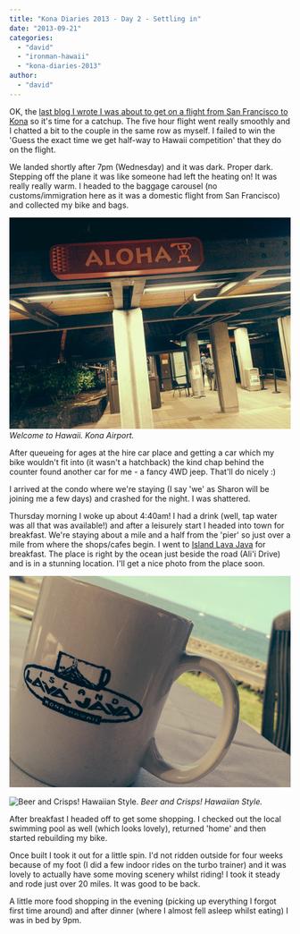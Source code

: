 ```yaml
---
title: "Kona Diaries 2013 - Day 2 - Settling in"
date: "2013-09-21"
categories: 
  - "david"
  - "ironman-hawaii"
  - "kona-diaries-2013"
author: 
  - "david"
---
```


OK, the [last blog I wrote I was about to get on a flight from San Francisco to Kona](/2013/09/nearly-there/ "Nearly there") so it's time for a catchup. The five hour flight went really smoothly and I chatted a bit to the couple in the same row as myself. I failed to win the 'Guess the exact time we get half-way to Hawaii competition' that they do on the flight.

We landed shortly after 7pm (Wednesday) and it was dark. Proper dark. Stepping off the plane it was like someone had left the heating on! It was really really warm. I headed to the baggage carousel (no customs/immigration here as it was a domestic flight from San Francisco) and collected my bike and bags.

![Welcome to Hawaii.  Kona Airport.](/images/2013/20130918-3446.jpg) 
*Welcome to Hawaii. Kona Airport.*

After queueing for ages at the hire car place and getting a car which my bike wouldn't fit into (it wasn't a hatchback) the kind chap behind the counter found another car for me - a fancy 4WD jeep. That'll do nicely :)

I arrived at the condo where we're staying (I say 'we' as Sharon will be joining me a few days) and crashed for the night. I was shattered.

Thursday morning I woke up about 4:40am! I had a drink (well, tap water was all that was available!) and after a leisurely start I headed into town for breakfast. We're staying about a mile and a half from the 'pier' so just over a mile from where the shops/cafes begin. I went to [Island Lava Java](http://www.islandlavajava.com) for breakfast. The place is right by the ocean just beside the road (Ali'i Drive) and is in a stunning location. I'll get a nice photo from the place soon.

![20130919-3461](/images/2013/20130919-3461.jpg)

![Beer and Crisps!  Hawaiian Style.](/images/2013/20130919-3464-299x400.jpg) 
*Beer and Crisps! Hawaiian Style.*

After breakfast I headed off to get some shopping. I checked out the local swimming pool as well (which looks lovely), returned 'home' and then started rebuilding my bike.

Once built I took it out for a little spin. I'd not ridden outside for four weeks because of my foot (I did a few indoor rides on the turbo trainer) and it was lovely to actually have some moving scenery whilst riding! I took it steady and rode just over 20 miles. It was good to be back.

A little more food shopping in the evening (picking up everything I forgot first time around) and after dinner (where I almost fell asleep whilst eating) I was in bed by 9pm.
